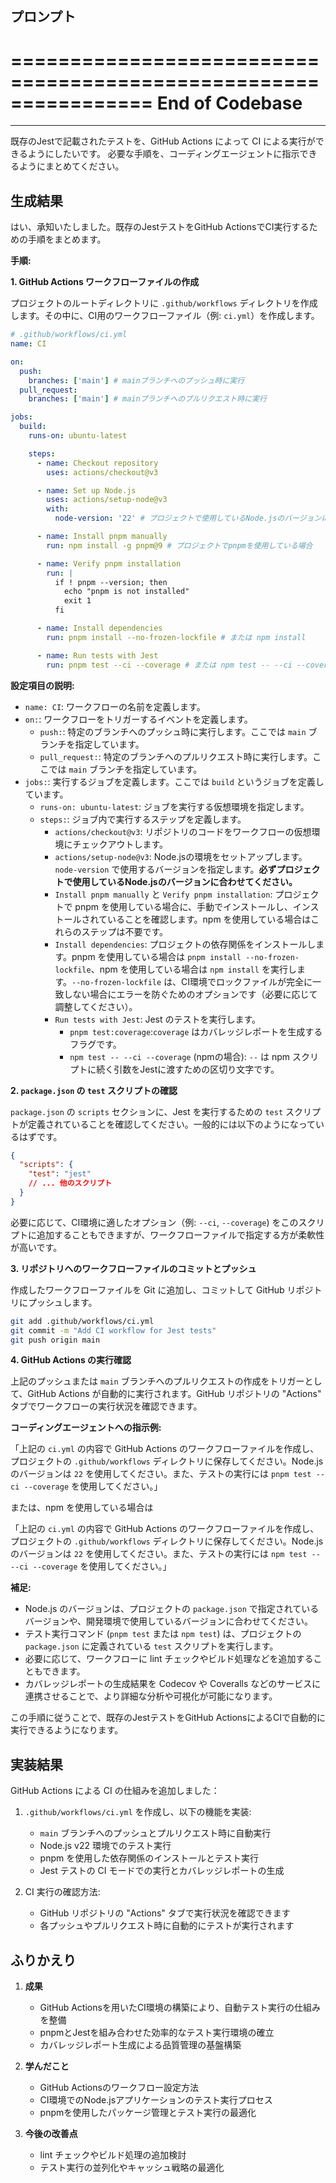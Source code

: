 ## プロンプト

================================================================
End of Codebase
================================================================

---

既存のJestで記載されたテストを、GitHub Actions によって CI による実行ができるようにしたいです。
必要な手順を、コーディングエージェントに指示できるようにまとめてください。

## 生成結果

はい、承知いたしました。既存のJestテストをGitHub ActionsでCI実行するための手順をまとめます。

**手順:**

**1. GitHub Actions ワークフローファイルの作成**

プロジェクトのルートディレクトリに `.github/workflows` ディレクトリを作成します。その中に、CI用のワークフローファイル（例: `ci.yml`）を作成します。

```yaml
# .github/workflows/ci.yml
name: CI

on:
  push:
    branches: ['main'] # mainブランチへのプッシュ時に実行
  pull_request:
    branches: ['main'] # mainブランチへのプルリクエスト時に実行

jobs:
  build:
    runs-on: ubuntu-latest

    steps:
      - name: Checkout repository
        uses: actions/checkout@v3

      - name: Set up Node.js
        uses: actions/setup-node@v3
        with:
          node-version: '22' # プロジェクトで使用しているNode.jsのバージョンに合わせてください

      - name: Install pnpm manually
        run: npm install -g pnpm@9 # プロジェクトでpnpmを使用している場合

      - name: Verify pnpm installation
        run: |
          if ! pnpm --version; then
            echo "pnpm is not installed"
            exit 1
          fi

      - name: Install dependencies
        run: pnpm install --no-frozen-lockfile # または npm install

      - name: Run tests with Jest
        run: pnpm test --ci --coverage # または npm test -- --ci --coverage
```

**設定項目の説明:**

- `name: CI`: ワークフローの名前を定義します。
- `on:`: ワークフローをトリガーするイベントを定義します。
  - `push:`: 特定のブランチへのプッシュ時に実行します。ここでは `main` ブランチを指定しています。
  - `pull_request:`: 特定のブランチへのプルリクエスト時に実行します。ここでは `main` ブランチを指定しています。
- `jobs:`: 実行するジョブを定義します。ここでは `build` というジョブを定義しています。
  - `runs-on: ubuntu-latest`: ジョブを実行する仮想環境を指定します。
  - `steps:`: ジョブ内で実行するステップを定義します。
    - `actions/checkout@v3`: リポジトリのコードをワークフローの仮想環境にチェックアウトします。
    - `actions/setup-node@v3`: Node.jsの環境をセットアップします。`node-version` で使用するバージョンを指定します。**必ずプロジェクトで使用しているNode.jsのバージョンに合わせてください。**
    - `Install pnpm manually` と `Verify pnpm installation`: プロジェクトで pnpm を使用している場合に、手動でインストールし、インストールされていることを確認します。npm を使用している場合はこれらのステップは不要です。
    - `Install dependencies`: プロジェクトの依存関係をインストールします。pnpm を使用している場合は `pnpm install --no-frozen-lockfile`、npm を使用している場合は `npm install` を実行します。`--no-frozen-lockfile` は、CI環境でロックファイルが完全に一致しない場合にエラーを防ぐためのオプションです（必要に応じて調整してください）。
    - `Run tests with Jest`: Jest のテストを実行します。
      - `pnpm test:coverage`:`coverage` はカバレッジレポートを生成するフラグです。
      - `npm test -- --ci --coverage` (npmの場合): `--` は npm スクリプトに続く引数をJestに渡すための区切り文字です。

**2. `package.json` の `test` スクリプトの確認**

`package.json` の `scripts` セクションに、Jest を実行するための `test` スクリプトが定義されていることを確認してください。一般的には以下のようになっているはずです。

```json
{
  "scripts": {
    "test": "jest"
    // ... 他のスクリプト
  }
}
```

必要に応じて、CI環境に適したオプション（例: `--ci`, `--coverage`) をこのスクリプトに追加することもできますが、ワークフローファイルで指定する方が柔軟性が高いです。

**3. リポジトリへのワークフローファイルのコミットとプッシュ**

作成したワークフローファイルを Git に追加し、コミットして GitHub リポジトリにプッシュします。

```bash
git add .github/workflows/ci.yml
git commit -m "Add CI workflow for Jest tests"
git push origin main
```

**4. GitHub Actions の実行確認**

上記のプッシュまたは `main` ブランチへのプルリクエストの作成をトリガーとして、GitHub Actions が自動的に実行されます。GitHub リポジトリの "Actions" タブでワークフローの実行状況を確認できます。

**コーディングエージェントへの指示例:**

「上記の `ci.yml` の内容で GitHub Actions のワークフローファイルを作成し、プロジェクトの `.github/workflows` ディレクトリに保存してください。Node.js のバージョンは `22` を使用してください。また、テストの実行には `pnpm test --ci --coverage` を使用してください。」

または、npm を使用している場合は

「上記の `ci.yml` の内容で GitHub Actions のワークフローファイルを作成し、プロジェクトの `.github/workflows` ディレクトリに保存してください。Node.js のバージョンは `22` を使用してください。また、テストの実行には `npm test -- --ci --coverage` を使用してください。」

**補足:**

- Node.js のバージョンは、プロジェクトの `package.json` で指定されているバージョンや、開発環境で使用しているバージョンに合わせてください。
- テスト実行コマンド (`pnpm test` または `npm test`) は、プロジェクトの `package.json` に定義されている `test` スクリプトを実行します。
- 必要に応じて、ワークフローに lint チェックやビルド処理などを追加することもできます。
- カバレッジレポートの生成結果を Codecov や Coveralls などのサービスに連携させることで、より詳細な分析や可視化が可能になります。

この手順に従うことで、既存のJestテストをGitHub ActionsによるCIで自動的に実行できるようになります。

## 実装結果

GitHub Actions による CI の仕組みを追加しました：

1. `.github/workflows/ci.yml` を作成し、以下の機能を実装:

   - `main` ブランチへのプッシュとプルリクエスト時に自動実行
   - Node.js v22 環境でのテスト実行
   - pnpm を使用した依存関係のインストールとテスト実行
   - Jest テストの CI モードでの実行とカバレッジレポートの生成

2. CI 実行の確認方法:
   - GitHub リポジトリの "Actions" タブで実行状況を確認できます
   - 各プッシュやプルリクエスト時に自動的にテストが実行されます

## ふりかえり

1. **成果**

   - GitHub Actionsを用いたCI環境の構築により、自動テスト実行の仕組みを整備
   - pnpmとJestを組み合わせた効率的なテスト実行環境の確立
   - カバレッジレポート生成による品質管理の基盤構築

2. **学んだこと**

   - GitHub Actionsのワークフロー設定方法
   - CI環境でのNode.jsアプリケーションのテスト実行プロセス
   - pnpmを使用したパッケージ管理とテスト実行の最適化

3. **今後の改善点**
   - lint チェックやビルド処理の追加検討
   - テスト実行の並列化やキャッシュ戦略の最適化
